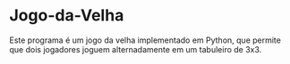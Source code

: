 # Jogo-da-Velha
Este programa é um jogo da velha implementado em Python, que permite que dois jogadores joguem alternadamente em um tabuleiro de 3x3.
